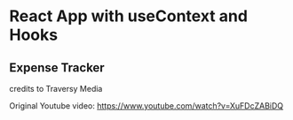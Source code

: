 # React App with useContext and Hooks


## Expense Tracker

 credits to Traversy Media

 Original Youtube video: https://www.youtube.com/watch?v=XuFDcZABiDQ